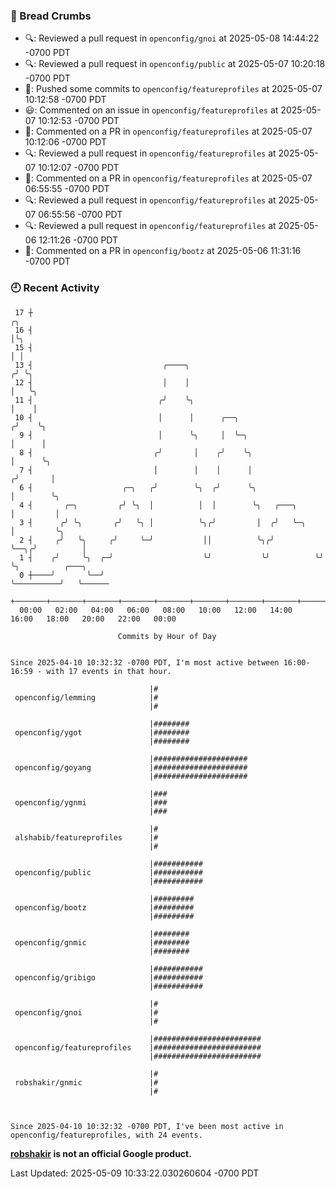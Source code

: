 ### 🍞 Bread Crumbs

 * 🔍: Reviewed a pull request in  `openconfig/gnoi` at 2025-05-08 14:44:22 -0700 PDT
 * 🔍: Reviewed a pull request in  `openconfig/public` at 2025-05-07 10:20:18 -0700 PDT
 * 🚢: Pushed some commits to `openconfig/featureprofiles` at 2025-05-07 10:12:58 -0700 PDT
 * 😃: Commented on an issue in `openconfig/featureprofiles` at 2025-05-07 10:12:53 -0700 PDT
 * 💬: Commented on a PR in  `openconfig/featureprofiles` at 2025-05-07 10:12:06 -0700 PDT
 * 🔍: Reviewed a pull request in  `openconfig/featureprofiles` at 2025-05-07 10:12:07 -0700 PDT
 * 💬: Commented on a PR in  `openconfig/featureprofiles` at 2025-05-07 06:55:55 -0700 PDT
 * 🔍: Reviewed a pull request in  `openconfig/featureprofiles` at 2025-05-07 06:55:56 -0700 PDT
 * 🔍: Reviewed a pull request in  `openconfig/featureprofiles` at 2025-05-06 12:11:26 -0700 PDT
 * 💬: Commented on a PR in  `openconfig/bootz` at 2025-05-06 11:31:16 -0700 PDT

### 🕘 Recent Activity
```
 17 ┼                                                                    ╭╮
 16 ┤                                                                    │╰╮
 15 ┤                                                                    │ │
 13 ┤                             ╭────╮                                ╭╯ ╰╮
 12 ┤                             │    │                                │   ╰╮
 11 ┤                            ╭╯    ╰╮                               │    │
 10 ┤                            │      │      ╭──╮                    ╭╯    ╰╮
  9 ┤                            │      ╰╮     │  ╰─╮                  │      │
  8 ┤                           ╭╯       │    ╭╯    ╰╮                 │      ╰╮
  7 ┤                           │        │    │      │                ╭╯       │
  6 ┤                    ╭─╮   ╭╯        ╰╮  ╭╯      ╰╮               │        ╰╮
  4 ┤       ╭─╮         ╭╯ ╰╮  │          │  │        ╰╮   ╭───╮      │         │
  3 ┤      ╭╯ ╰╮       ╭╯   ╰╮ │          ╰╮╭╯         │  ╭╯   ╰─╮    │         ╰╮
  2 ┤     ╭╯   ╰╮     ╭╯     ╰─╯           ││          ╰╮╭╯      ╰──╮╭╯          │
  1 ┤    ╭╯     ╰╮  ╭─╯                    ╰╯           ╰╯          ╰╯           ╰╮          ╭───╮
  0 ┼────╯       ╰──╯                                                             ╰──────────╯   ╰──────
    +───────+───────+───────+───────+───────+───────+───────+───────+───────+───────+───────+───────+────
  00:00   02:00   04:00   06:00   08:00   10:00   12:00   14:00   16:00   18:00   20:00   22:00   00:00   

						Commits by Hour of Day


Since 2025-04-10 10:32:32 -0700 PDT, I'm most active between 16:00-16:59 - with 17 events in that hour.

```



```
                               |#
 openconfig/lemming            |#
                               |#

                               |########
 openconfig/ygot               |########
                               |########

                               |#####################
 openconfig/goyang             |#####################
                               |#####################

                               |###
 openconfig/ygnmi              |###
                               |###

                               |#
 alshabib/featureprofiles      |#
                               |#

                               |###########
 openconfig/public             |###########
                               |###########

                               |#########
 openconfig/bootz              |#########
                               |#########

                               |########
 openconfig/gnmic              |########
                               |########

                               |###########
 openconfig/gribigo            |###########
                               |###########

                               |#
 openconfig/gnoi               |#
                               |#

                               |########################
 openconfig/featureprofiles    |########################
                               |########################

                               |#
 robshakir/gnmic               |#
                               |#



Since 2025-04-10 10:32:32 -0700 PDT, I've been most active in openconfig/featureprofiles, with 24 events.

```
**[robshakir](mailto:robjs@google.com) is not an official Google product.**  


Last Updated: 2025-05-09 10:33:22.030260604 -0700 PDT
